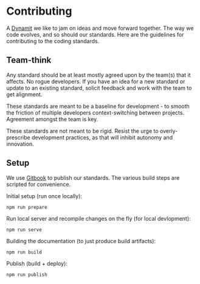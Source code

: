 # Contributing

A [Dynamit](http://dynamit.com) we like to jam on ideas and move forward together. The way we code evolves, and so should our standards. Here are the guidelines for contributing to the coding standards.

## Team-think

Any standard should be at least mostly agreed upon by the team(s) that it affects. No rogue developers. If you have an idea for a new standard or update to an existing standard, solicit feedback and work with the team to get alignment.

These standards are meant to be a baseline for development - to smooth the friction of multiple developers context-switching between projects. Agreement amongst the team is key.

These standards are not meant to be rigid. Resist the urge to overly-prescribe development practices, as that will inhibit autonomy and innovation.

## Setup

We use [Gitbook](http://gitbook) to publish our standards. The various build steps are scripted for convenience.

Initial setup (run once locally):

```
npm run prepare
```

Run local server and recompile changes on the fly (for local devlopment):

```
npm run serve
```

Building the documentation (to just produce build artifacts):

```
npm run build
```

Publish (build + deploy):

```
npm run publish
```
